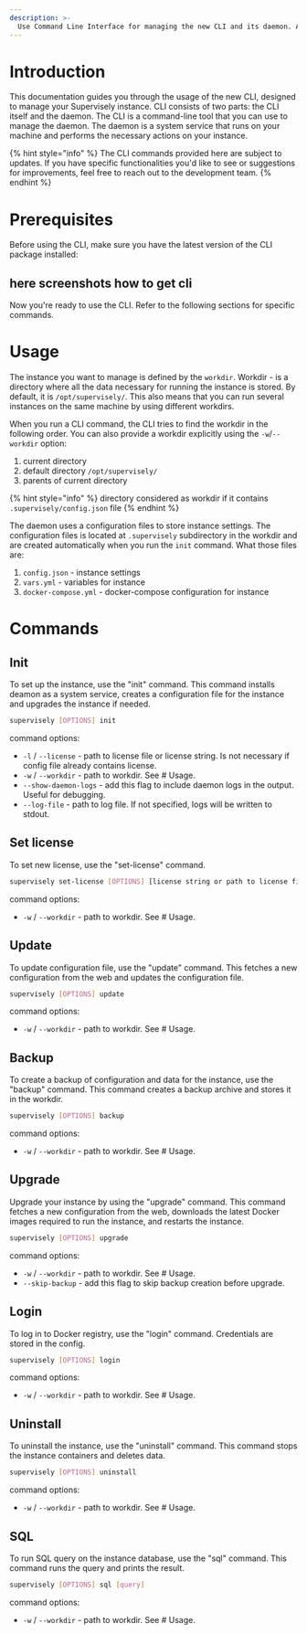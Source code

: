```yaml
---
description: >-
  Use Command Line Interface for managing the new CLI and its daemon. Automate the initialization and upgrading processes effortlessly.
---
```


# Introduction

This documentation guides you through the usage of the new CLI, designed to manage your Supervisely instance.
CLI consists of two parts: the CLI itself and the daemon. The CLI is a command-line tool that you can use to manage the daemon. The daemon is a system service that runs on your machine and performs the necessary actions on your instance.

{% hint style="info" %}
The CLI commands provided here are subject to updates. If you have specific functionalities you'd like to see or suggestions for improvements, feel free to reach out to the development team.
{% endhint %}

# Prerequisites

Before using the CLI, make sure you have the latest version of the CLI package installed:

## here screenshots how to get cli

Now you're ready to use the CLI. Refer to the following sections for specific commands.

# Usage

The instance you want to manage is defined by the `workdir`. Workdir - is a directory where all the data necessary for running the instance is stored. By default, it is `/opt/supervisely/`. This also means that you can run several instances on the same machine by using different workdirs.

When you run a CLI command, the CLI tries to find the workdir in the following order. You can also provide a workdir explicitly using the `-w`/`--workdir` option:
1. current directory
2. default directory `/opt/supervisely/`
3. parents of current directory

{% hint style="info" %}
directory considered as workdir if it contains `.supervisely/config.json` file
{% endhint %}

The daemon uses a configuration files to store instance settings. The configuration files is located at `.supervisely` subdirectory in the workdir and are created automatically when you run the `init` command. What those files are:
1. `config.json` - instance settings
2. `vars.yml` - variables for instance
3. `docker-compose.yml` - docker-compose configuration for instance


# Commands

## Init

To set up the instance, use the "init" command. This command installs deamon as a system service, creates a configuration file for the instance and upgrades the instance if needed.

```bash
supervisely [OPTIONS] init
```

command options:
- `-l` / `--license` - path to license file or license string. Is not necessary if config file already contains license.
- `-w` / `--workdir` - path to workdir. See # Usage.
- `--show-daemon-logs` - add this flag to include daemon logs in the output. Useful for debugging.
- `--log-file` - path to log file. If not specified, logs will be written to stdout.


## Set license

To set new license, use the "set-license" command.


```bash
supervisely set-license [OPTIONS] [license string or path to license file]
```

command options:
- `-w` / `--workdir` - path to workdir. See # Usage.


## Update

To update configuration file, use the "update" command. This fetches a new configuration from the web and updates the configuration file.

```bash
supervisely [OPTIONS] update
```

command options:
- `-w` / `--workdir` - path to workdir. See # Usage.


## Backup

To create a backup of configuration and data for the instance, use the "backup" command. This command creates a backup archive and stores it in the workdir.

```bash
supervisely [OPTIONS] backup
```

command options:
- `-w` / `--workdir` - path to workdir. See # Usage.


## Upgrade

Upgrade your instance by using the "upgrade" command. This command fetches a new configuration from the web, downloads the latest Docker images required to run the instance, and restarts the instance.

```bash
supervisely [OPTIONS] upgrade
```

command options:
- `-w` / `--workdir` - path to workdir. See # Usage.
- `--skip-backup` - add this flag to skip backup creation before upgrade.

## Login

To log in to Docker registry, use the "login" command. Credentials are stored in the config.

```bash
supervisely [OPTIONS] login
```

command options:
- `-w` / `--workdir` - path to workdir. See # Usage.


## Uninstall

To uninstall the instance, use the "uninstall" command. This command stops the instance containers and deletes data.

```bash
supervisely [OPTIONS] uninstall
```

command options:
- `-w` / `--workdir` - path to workdir. See # Usage.

## SQL

To run SQL query on the instance database, use the "sql" command. This command runs the query and prints the result.

```bash
supervisely [OPTIONS] sql [query]
```

command options:
- `-w` / `--workdir` - path to workdir. See # Usage.
